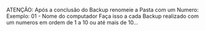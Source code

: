 ATENÇÂO:
Após a conclusão do Backup renomeie a Pasta com um Numero:
Exemplo:
01 - Nome do computador
Faça isso a cada Backup realizado com um numeros em ordem de 1 a 10 ou até mais de 10...
